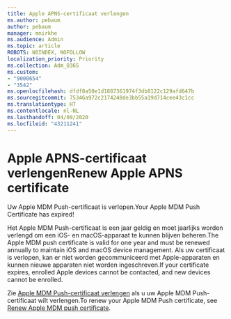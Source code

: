 ```yaml
---
title: Apple APNS-certificaat verlengen
ms.author: pebaum
author: pebaum
manager: mnirkhe
ms.audience: Admin
ms.topic: article
ROBOTS: NOINDEX, NOFOLLOW
localization_priority: Priority
ms.collection: Adm_O365
ms.custom:
- "9000654"
- "3542"
ms.openlocfilehash: dfdf8a50e1d1887361974f3db8122c129afd647b
ms.sourcegitcommit: 75346a972c2174248de3bb55a19d714cee43c1cc
ms.translationtype: HT
ms.contentlocale: nl-NL
ms.lasthandoff: 04/09/2020
ms.locfileid: "43211241"
---
```

# <a name="renew-apple-apns-certificate"></a><span data-ttu-id="f09aa-102">Apple APNS-certificaat verlengen</span><span class="sxs-lookup"><span data-stu-id="f09aa-102">Renew Apple APNS certificate</span></span>

<span data-ttu-id="f09aa-103">Uw Apple MDM Push-certificaat is verlopen.</span><span class="sxs-lookup"><span data-stu-id="f09aa-103">Your Apple MDM Push Certificate has expired!</span></span>

<span data-ttu-id="f09aa-104">Het Apple MDM Push-certificaat is een jaar geldig en moet jaarlijks worden verlengd om een iOS- en macOS-apparaat te kunnen blijven beheren.</span><span class="sxs-lookup"><span data-stu-id="f09aa-104">The Apple MDM push certificate is valid for one year and must be renewed annually to maintain iOS and macOS device management.</span></span> <span data-ttu-id="f09aa-105">Als uw certificaat is verlopen, kan er niet worden gecommuniceerd met Apple-apparaten en kunnen nieuwe apparaten niet worden ingeschreven.</span><span class="sxs-lookup"><span data-stu-id="f09aa-105">If your certificate expires, enrolled Apple devices cannot be contacted, and new devices cannot be enrolled.</span></span>

<span data-ttu-id="f09aa-106">Zie [Apple MDM Push-certificaat verlengen](https://docs.microsoft.com/intune/enrollment/apple-mdm-push-certificate-get#renew-apple-mdm-push-certificate) als u uw Apple MDM Push-certificaat wilt verlengen.</span><span class="sxs-lookup"><span data-stu-id="f09aa-106">To renew your Apple MDM Push certificate, see [Renew Apple MDM push certificate](https://docs.microsoft.com/intune/enrollment/apple-mdm-push-certificate-get#renew-apple-mdm-push-certificate).</span></span>
